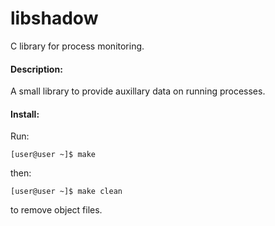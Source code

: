 libshadow
=========

C library for process monitoring.

#### Description:

A small library to provide auxillary data on running processes.

#### Install:

Run: 

    [user@user ~]$ make

then:

    [user@user ~]$ make clean

to remove object files.
